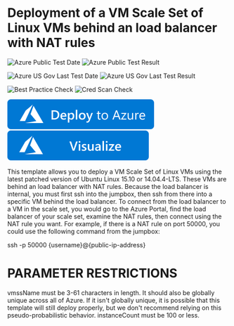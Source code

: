 # Deployment of a VM Scale Set of Linux VMs behind an load balancer with NAT rules

![Azure Public Test Date](https://azurequickstartsservice.blob.core.windows.net/badges/201-vmss-internal-loadbalancer/PublicLastTestDate.svg)
![Azure Public Test Result](https://azurequickstartsservice.blob.core.windows.net/badges/201-vmss-internal-loadbalancer/PublicDeployment.svg)

![Azure US Gov Last Test Date](https://azurequickstartsservice.blob.core.windows.net/badges/201-vmss-internal-loadbalancer/FairfaxLastTestDate.svg)
![Azure US Gov Last Test Result](https://azurequickstartsservice.blob.core.windows.net/badges/201-vmss-internal-loadbalancer/FairfaxDeployment.svg)

![Best Practice Check](https://azurequickstartsservice.blob.core.windows.net/badges/201-vmss-internal-loadbalancer/BestPracticeResult.svg)
![Cred Scan Check](https://azurequickstartsservice.blob.core.windows.net/badges/201-vmss-internal-loadbalancer/CredScanResult.svg)

[![Deploy To Azure](https://raw.githubusercontent.com/Azure/azure-quickstart-templates/master/1-CONTRIBUTION-GUIDE/images/deploytoazure.svg?sanitize=true)]("https://portal.azure.com/#create/Microsoft.Template/uri/https%3A%2F%2Fraw.githubusercontent.com%2FAzure%2Fazure-quickstart-templates%2Fmaster%2F201-vmss-internal-loadbalancer%2Fazuredeploy.json")  [![Visualize](https://raw.githubusercontent.com/Azure/azure-quickstart-templates/master/1-CONTRIBUTION-GUIDE/images/visualizebutton.svg?sanitize=true)]("http://armviz.io/#/?load=https%3A%2F%2Fraw.githubusercontent.com%2FAzure%2Fazure-quickstart-templates%2Fmaster%2F201-vmss-internal-loadbalancer%2Fazuredeploy.json")

This template allows you to deploy a VM Scale Set of Linux VMs using the latest patched version of Ubuntu Linux 15.10 or 14.04.4-LTS. These VMs are behind an load balancer with NAT rules. Because the load balancer is internal, you must first ssh into the jumpbox, then ssh from there into a specific VM behind the load balancer. To connect from the load balancer to a VM in the scale set, you would go to the Azure Portal, find the load balancer of your scale set, examine the NAT rules, then connect using the NAT rule you want. For example, if there is a NAT rule on port 50000, you could use the following command from the jumpbox:

ssh -p 50000 {username}@{public-ip-address}

PARAMETER RESTRICTIONS
======================

vmssName must be 3-61 characters in length. It should also be globally unique across all of Azure. If it isn't globally unique, it is possible that this template will still deploy properly, but we don't recommend relying on this pseudo-probabilistic behavior.
instanceCount must be 100 or less.



